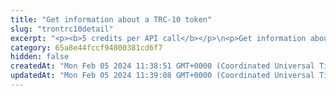 ```yaml
---
title: "Get information about a TRC-10 token"
slug: "trontrc10detail"
excerpt: "<p><b>5 credits per API call</b></p>\n<p>Get information about a TRON TRC-10 token.</p>"
category: 65a8e44fccf94800381cd6f7
hidden: false
createdAt: "Mon Feb 05 2024 11:38:51 GMT+0000 (Coordinated Universal Time)"
updatedAt: "Mon Feb 05 2024 11:39:08 GMT+0000 (Coordinated Universal Time)"
---
```


